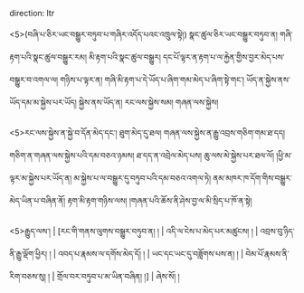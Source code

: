 direction: ltr

<5>(བཞི་པ་ཅིར་ཡང་བསྒྱུར་བཏུབ་པ་གཞིར་འདོད་པའང་འཁྲུལ་སྟེ།) སྣང་ཚུལ་ཅིར་ཡང་བསྒྱུར་བཏུབ་ན། གཞི་རྟག་པའི་སྣང་ཚུལ་བསྒྱུར་རམ། མི་རྟག་པའི་སྣང་ཚུལ་བསྒྱུར། དང་པོ་ལྟར་ན་རྟག་པ་ལ་རྐྱེན་གྱིས་བྱར་མེད་པས་བསྒྱུར་བ་འགལ་ལ། གཉིས་པ་ལྟར་ན། གཞི་མི་རྟག་པ་དེ་ཡོད་པ་ཞིག་གམ་མེད་པ་ཞིག་སྟེ་གང་། ཡོད་ན་སྐྱེས་ནས་ཡོད་དམ་མ་སྐྱེས་པར་ཡོད། སྐྱེས་ནས་ཡོད་ན། རང་ལས་སྐྱེས་སམ། གཞན་ལས་སྐྱེས། 

<5>རང་ལས་སྐྱེས་ན་སྐྱེ་བ་དོན་མེད་དང་། ཐུག་མེད་དུ་ཐལ། གཞན་ལས་སྐྱེས་ན་རྒྱུ་འབྲས་གཅིག་གམ་ཐ་དད། གཅིག་ན་གཞན་ལས་སྐྱེས་པའི་དམ་བཅའ་ཉམས། ཐ་དད་ན་འབྲེལ་མེད་པས། ཆུ་ལས་མེ་སྐྱེས་པར་ཐལ་ལོ། །ཕྱི་མ་ལྟར་མ་སྐྱེས་པར་ཡོད་ན། མ་སྐྱེས་པ་ལ་བསྒྱུར་དུ་བཏུབ་པའི་དམ་བཅའ་འགལ་ཏེ། ནམ་མཁར་ཁ་དོག་གིས་བསྒྱུར་མེད་ཡིན་པ་བཞིན་ནོ། རྟག་མི་རྟག་གཉིས་ལས། །གཞན་པའི་ཆོས་ནི་ཤེས་བྱ་ལ་མི་སྲིད་པ་ཁོ་ན་སྟེ། 

<5>རྒྱུད་ལས་།  | [རང་གི་གནས་ལུགས་བསྒྱུར་བཏུབ་ན། ། | འདི་ལ་ངེས་པ་མེད་པར་མཚུངས། ། | འབྲས་བུ་ཉིད་ནི་རྒྱུ་ལྡོག་ཕྱིར། ། | འབད་པ་རྣམས་ལ་དགོས་མེད་དོ། ། | ཡང་དང་ཡང་དུ་བཟློགས་པས་ན། ། | བེམ་པོ་རྣམས་ནི་རིག་བཅས་སུ། ། | གྲོལ་བར་བཏུབ་པ་མ་ཡིན་བཞིན། །] |  ཞེས་སོ། །
